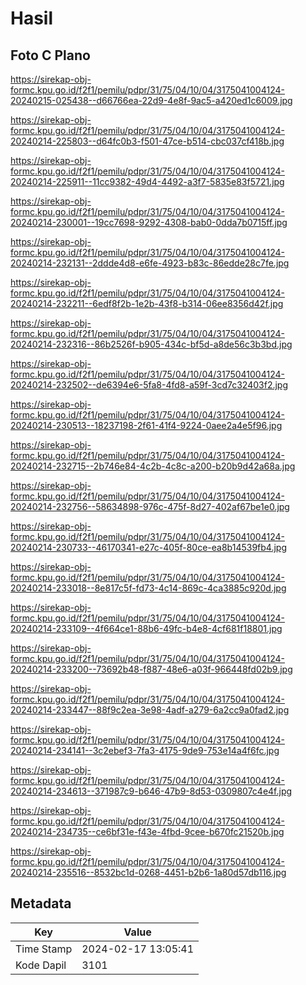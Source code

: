 # Hasil

## Foto C Plano

https://sirekap-obj-formc.kpu.go.id/f2f1/pemilu/pdpr/31/75/04/10/04/3175041004124-20240215-025438--d66766ea-22d9-4e8f-9ac5-a420ed1c6009.jpg

https://sirekap-obj-formc.kpu.go.id/f2f1/pemilu/pdpr/31/75/04/10/04/3175041004124-20240214-225803--d64fc0b3-f501-47ce-b514-cbc037cf418b.jpg

https://sirekap-obj-formc.kpu.go.id/f2f1/pemilu/pdpr/31/75/04/10/04/3175041004124-20240214-225911--11cc9382-49d4-4492-a3f7-5835e83f5721.jpg

https://sirekap-obj-formc.kpu.go.id/f2f1/pemilu/pdpr/31/75/04/10/04/3175041004124-20240214-230001--19cc7698-9292-4308-bab0-0dda7b0715ff.jpg

https://sirekap-obj-formc.kpu.go.id/f2f1/pemilu/pdpr/31/75/04/10/04/3175041004124-20240214-232131--2ddde4d8-e6fe-4923-b83c-86edde28c7fe.jpg

https://sirekap-obj-formc.kpu.go.id/f2f1/pemilu/pdpr/31/75/04/10/04/3175041004124-20240214-232211--6edf8f2b-1e2b-43f8-b314-06ee8356d42f.jpg

https://sirekap-obj-formc.kpu.go.id/f2f1/pemilu/pdpr/31/75/04/10/04/3175041004124-20240214-232316--86b2526f-b905-434c-bf5d-a8de56c3b3bd.jpg

https://sirekap-obj-formc.kpu.go.id/f2f1/pemilu/pdpr/31/75/04/10/04/3175041004124-20240214-232502--de6394e6-5fa8-4fd8-a59f-3cd7c32403f2.jpg

https://sirekap-obj-formc.kpu.go.id/f2f1/pemilu/pdpr/31/75/04/10/04/3175041004124-20240214-230513--18237198-2f61-41f4-9224-0aee2a4e5f96.jpg

https://sirekap-obj-formc.kpu.go.id/f2f1/pemilu/pdpr/31/75/04/10/04/3175041004124-20240214-232715--2b746e84-4c2b-4c8c-a200-b20b9d42a68a.jpg

https://sirekap-obj-formc.kpu.go.id/f2f1/pemilu/pdpr/31/75/04/10/04/3175041004124-20240214-232756--58634898-976c-475f-8d27-402af67be1e0.jpg

https://sirekap-obj-formc.kpu.go.id/f2f1/pemilu/pdpr/31/75/04/10/04/3175041004124-20240214-230733--46170341-e27c-405f-80ce-ea8b14539fb4.jpg

https://sirekap-obj-formc.kpu.go.id/f2f1/pemilu/pdpr/31/75/04/10/04/3175041004124-20240214-233018--8e817c5f-fd73-4c14-869c-4ca3885c920d.jpg

https://sirekap-obj-formc.kpu.go.id/f2f1/pemilu/pdpr/31/75/04/10/04/3175041004124-20240214-233109--4f664ce1-88b6-49fc-b4e8-4cf681f18801.jpg

https://sirekap-obj-formc.kpu.go.id/f2f1/pemilu/pdpr/31/75/04/10/04/3175041004124-20240214-233200--73692b48-f887-48e6-a03f-966448fd02b9.jpg

https://sirekap-obj-formc.kpu.go.id/f2f1/pemilu/pdpr/31/75/04/10/04/3175041004124-20240214-233447--88f9c2ea-3e98-4adf-a279-6a2cc9a0fad2.jpg

https://sirekap-obj-formc.kpu.go.id/f2f1/pemilu/pdpr/31/75/04/10/04/3175041004124-20240214-234141--3c2ebef3-7fa3-4175-9de9-753e14a4f6fc.jpg

https://sirekap-obj-formc.kpu.go.id/f2f1/pemilu/pdpr/31/75/04/10/04/3175041004124-20240214-234613--371987c9-b646-47b9-8d53-0309807c4e4f.jpg

https://sirekap-obj-formc.kpu.go.id/f2f1/pemilu/pdpr/31/75/04/10/04/3175041004124-20240214-234735--ce6bf31e-f43e-4fbd-9cee-b670fc21520b.jpg

https://sirekap-obj-formc.kpu.go.id/f2f1/pemilu/pdpr/31/75/04/10/04/3175041004124-20240214-235516--8532bc1d-0268-4451-b2b6-1a80d57db116.jpg


## Metadata

| Key        | Value               |
| ---------- | ------------------- |
| Time Stamp | 2024-02-17 13:05:41 |
| Kode Dapil | 3101                |



